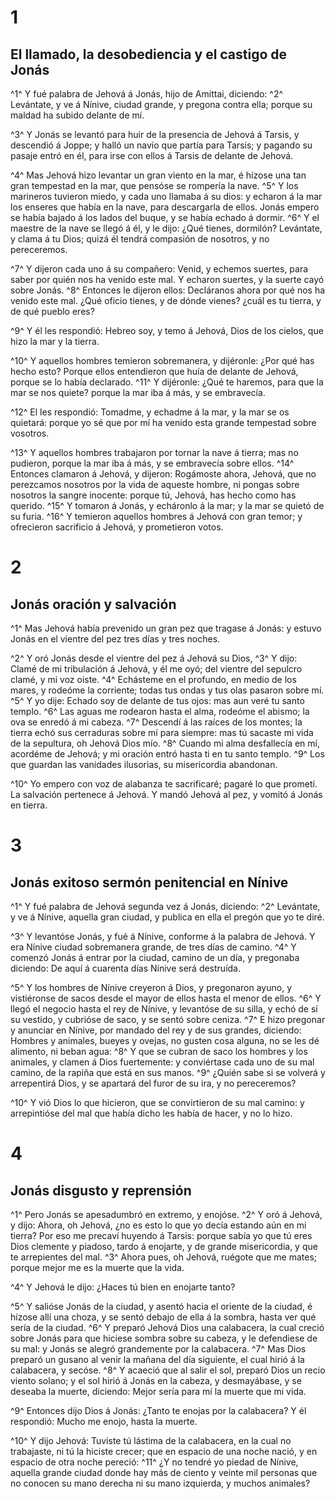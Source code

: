 # 1 
## El llamado, la desobediencia y el castigo de Jonás
^1^ Y fué palabra de Jehová á Jonás, hijo de Amittai, diciendo: 
^2^ Levántate, y ve á Nínive, ciudad grande, y pregona contra ella; porque su maldad ha subido delante de mí.

^3^ Y Jonás se levantó para huir de la presencia de Jehová á Tarsis, y descendió á Joppe; y halló un navío que partía para Tarsis; y pagando su pasaje entró en él, para irse con ellos á Tarsis de delante de Jehová.

^4^ Mas Jehová hizo levantar un gran viento en la mar, é hízose una tan gran tempestad en la mar, que pensóse se rompería la nave. 
^5^ Y los marineros tuvieron miedo, y cada uno llamaba á su dios: y echaron á la mar los enseres que había en la nave, para descargarla de ellos. Jonás empero se había bajado á los lados del buque, y se había echado á dormir. 
^6^ Y el maestre de la nave se llegó á él, y le dijo: ¿Qué tienes, dormilón? Levántate, y clama á tu Dios; quizá él tendrá compasión de nosotros, y no pereceremos.

^7^ Y dijeron cada uno á su compañero: Venid, y echemos suertes, para saber por quién nos ha venido este mal. Y echaron suertes, y la suerte cayó sobre Jonás. 
^8^ Entonces le dijeron ellos: Decláranos ahora por qué nos ha venido este mal. ¿Qué oficio tienes, y de dónde vienes? ¿cuál es tu tierra, y de qué pueblo eres?

^9^ Y él les respondió: Hebreo soy, y temo á Jehová, Dios de los cielos, que hizo la mar y la tierra.

^10^ Y aquellos hombres temieron sobremanera, y dijéronle: ¿Por qué has hecho esto? Porque ellos entendieron que huía de delante de Jehová, porque se lo había declarado. 
^11^ Y dijéronle: ¿Qué te haremos, para que la mar se nos quiete? porque la mar iba á más, y se embravecía.

^12^ El les respondió: Tomadme, y echadme á la mar, y la mar se os quietará: porque yo sé que por mí ha venido esta grande tempestad sobre vosotros.

^13^ Y aquellos hombres trabajaron por tornar la nave á tierra; mas no pudieron, porque la mar iba á más, y se embravecía sobre ellos. 
^14^ Entonces clamaron á Jehová, y dijeron: Rogámoste ahora, Jehová, que no perezcamos nosotros por la vida de aqueste hombre, ni pongas sobre nosotros la sangre inocente: porque tú, Jehová, has hecho como has querido. 
^15^ Y tomaron á Jonás, y echáronlo á la mar; y la mar se quietó de su furia. 
^16^ Y temieron aquellos hombres á Jehová con gran temor; y ofrecieron sacrificio á Jehová, y prometieron votos. 

# 2 
## Jonás oración y salvación
^1^ Mas Jehová había prevenido un gran pez que tragase á Jonás: y estuvo Jonás en el vientre del pez tres días y tres noches.

^2^ Y oró Jonás desde el vientre del pez á Jehová su Dios, 
^3^ Y dijo: Clamé de mi tribulación á Jehová, y él me oyó; del vientre del sepulcro clamé, y mi voz oiste. 
^4^ Echásteme en el profundo, en medio de los mares, y rodeóme la corriente; todas tus ondas y tus olas pasaron sobre mí. 
^5^ Y yo dije: Echado soy de delante de tus ojos: mas aun veré tu santo templo. 
^6^ Las aguas me rodearon hasta el alma, rodeóme el abismo; la ova se enredó á mi cabeza. 
^7^ Descendí á las raíces de los montes; la tierra echó sus cerraduras sobre mí para siempre: mas tú sacaste mi vida de la sepultura, oh Jehová Dios mío. 
^8^ Cuando mi alma desfallecía en mí, acordéme de Jehová; y mi oración entró hasta ti en tu santo templo. 
^9^ Los que guardan las vanidades ilusorias, su misericordia abandonan.

^10^ Yo empero con voz de alabanza te sacrificaré; pagaré lo que prometí. La salvación pertenece á Jehová. Y mandó Jehová al pez, y vomitó á Jonás en tierra. 

# 3 
## Jonás exitoso sermón penitencial en Nínive
^1^ Y fué palabra de Jehová segunda vez á Jonás, diciendo: 
^2^ Levántate, y ve á Nínive, aquella gran ciudad, y publica en ella el pregón que yo te diré.

^3^ Y levantóse Jonás, y fué á Nínive, conforme á la palabra de Jehová. Y era Nínive ciudad sobremanera grande, de tres días de camino. 
^4^ Y comenzó Jonás á entrar por la ciudad, camino de un día, y pregonaba diciendo: De aquí á cuarenta días Nínive será destruída.

^5^ Y los hombres de Nínive creyeron á Dios, y pregonaron ayuno, y vistiéronse de sacos desde el mayor de ellos hasta el menor de ellos. 
^6^ Y llegó el negocio hasta el rey de Nínive, y levantóse de su silla, y echó de sí su vestido, y cubrióse de saco, y se sentó sobre ceniza. 
^7^ E hizo pregonar y anunciar en Nínive, por mandado del rey y de sus grandes, diciendo: Hombres y animales, bueyes y ovejas, no gusten cosa alguna, no se les dé alimento, ni beban agua: 
^8^ Y que se cubran de saco los hombres y los animales, y clamen á Dios fuertemente: y conviértase cada uno de su mal camino, de la rapiña que está en sus manos. 
^9^ ¿Quién sabe si se volverá y arrepentirá Dios, y se apartará del furor de su ira, y no pereceremos?

^10^ Y vió Dios lo que hicieron, que se convirtieron de su mal camino: y arrepintióse del mal que había dicho les había de hacer, y no lo hizo. 

# 4 
## Jonás disgusto y reprensión
^1^ Pero Jonás se apesadumbró en extremo, y enojóse. 
^2^ Y oró á Jehová, y dijo: Ahora, oh Jehová, ¿no es esto lo que yo decía estando aún en mi tierra? Por eso me precaví huyendo á Tarsis: porque sabía yo que tú eres Dios clemente y piadoso, tardo á enojarte, y de grande misericordia, y que te arrepientes del mal. 
^3^ Ahora pues, oh Jehová, ruégote que me mates; porque mejor me es la muerte que la vida.

^4^ Y Jehová le dijo: ¿Haces tú bien en enojarte tanto?

^5^ Y salióse Jonás de la ciudad, y asentó hacia el oriente de la ciudad, é hízose allí una choza, y se sentó debajo de ella á la sombra, hasta ver qué sería de la ciudad. 
^6^ Y preparó Jehová Dios una calabacera, la cual creció sobre Jonás para que hiciese sombra sobre su cabeza, y le defendiese de su mal: y Jonás se alegró grandemente por la calabacera. 
^7^ Mas Dios preparó un gusano al venir la mañana del día siguiente, el cual hirió á la calabacera, y secóse. 
^8^ Y acaeció que al salir el sol, preparó Dios un recio viento solano; y el sol hirió á Jonás en la cabeza, y desmayábase, y se deseaba la muerte, diciendo: Mejor sería para mí la muerte que mi vida.

^9^ Entonces dijo Dios á Jonás: ¿Tanto te enojas por la calabacera? Y él respondió: Mucho me enojo, hasta la muerte.

^10^ Y dijo Jehová: Tuviste tú lástima de la calabacera, en la cual no trabajaste, ni tú la hiciste crecer; que en espacio de una noche nació, y en espacio de otra noche pereció: 
^11^ ¿Y no tendré yo piedad de Nínive, aquella grande ciudad donde hay más de ciento y veinte mil personas que no conocen su mano derecha ni su mano izquierda, y muchos animales? 